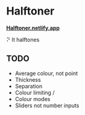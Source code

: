# Halftoner

**[Halftoner.netlify.app](https://halftoner.netlify.app)**

⠝ It halftones

## TODO

- Average colour, not point
- Thickness
- Separation
- Colour limiting /
- Colour modes
- Sliders not number inputs
